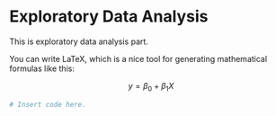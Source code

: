 # Exploratory Data Analysis

This is exploratory data analysis part.

You can write LaTeX, which is a nice tool for generating mathematical formulas like this:

$$
y = \beta_0 + \beta_1X
$$

```python
# Insert code here.
```
